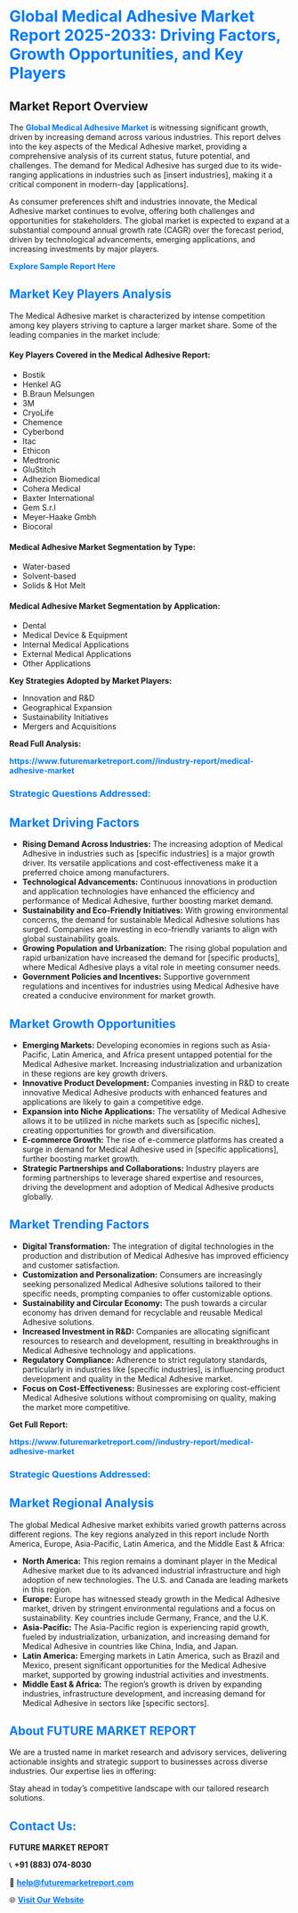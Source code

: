 <h1 style="color: #007BFF;">Global Medical Adhesive Market Report 2025-2033: Driving Factors, Growth Opportunities, and Key Players</h1>

<section id="overview">
<h2>Market Report Overview</h2>
<p>The <a href="https://www.futuremarketreport.com//industry-report/medical-adhesive-market" style="color: #007BFF; text-decoration: none;"><strong>Global Medical Adhesive Market</strong></a> is witnessing significant growth, driven by increasing demand across various industries. This report delves into the key aspects of the Medical Adhesive market, providing a comprehensive analysis of its current status, future potential, and challenges. The demand for Medical Adhesive has surged due to its wide-ranging applications in industries such as [insert industries], making it a critical component in modern-day [applications].</p>
<p>As consumer preferences shift and industries innovate, the Medical Adhesive market continues to evolve, offering both challenges and opportunities for stakeholders. The global market is expected to expand at a substantial compound annual growth rate (CAGR) over the forecast period, driven by technological advancements, emerging applications, and increasing investments by major players.</p>
</section>

<section id="overview">
<p><a href="https://www.futuremarketreport.com//request-sample/reportId=57493" style="color: #007BFF; text-decoration: none;"><strong>Explore Sample Report Here</strong></a></p>
</section>

<section id="key-players">
<h2 style="color: #007BFF;">Market Key Players Analysis</h2>
<p>The Medical Adhesive market is characterized by intense competition among key players striving to capture a larger market share. Some of the leading companies in the market include:</p>
<h4>Key Players Covered in the Medical Adhesive Report:</h4>
<ul><li>Bostik</li><li>Henkel AG</li><li>B.Braun Melsungen</li><li>3M</li><li>CryoLife</li><li>Chemence</li><li>Cyberbond</li><li>Itac</li><li>Ethicon</li><li>Medtronic</li><li>GluStitch</li><li>Adhezion Biomedical</li><li>Cohera Medical</li><li>Baxter International</li><li>Gem S.r.l</li><li>Meyer-Haake Gmbh</li><li>Biocoral</li></ul>
<h4>Medical Adhesive Market Segmentation by Type:</h4>
<ul><li>Water-based</li><li>Solvent-based</li><li>Solids &amp; Hot Melt</li></ul>

<h4>Medical Adhesive Market Segmentation by Application:</h4>
<ul><li>Dental</li><li>Medical Device &amp; Equipment</li><li>Internal Medical Applications</li><li>External Medical Applications</li><li>Other Applications</li></ul>
<p><strong>Key Strategies Adopted by Market Players:</strong></p>
<ul>
<li>Innovation and R&D</li>
<li>Geographical Expansion</li>
<li>Sustainability Initiatives</li>
<li>Mergers and Acquisitions</li>
</ul>
</section>

<section>
<p><strong>Read Full Analysis: </strong></p><a href="https://www.futuremarketreport.com//industry-report/medical-adhesive-market" style="color: #007BFF; text-decoration: none;"><strong>https://www.futuremarketreport.com//industry-report/medical-adhesive-market</strong></a>
<h3 style="color: #007BFF;">Strategic Questions Addressed:</h3>
</section>

<section id="driving-factors">
<h2 style="color: #007BFF;">Market Driving Factors</h2>
<ul>
<li><strong>Rising Demand Across Industries:</strong> The increasing adoption of Medical Adhesive in industries such as [specific industries] is a major growth driver. Its versatile applications and cost-effectiveness make it a preferred choice among manufacturers.</li>
<li><strong>Technological Advancements:</strong> Continuous innovations in production and application technologies have enhanced the efficiency and performance of Medical Adhesive, further boosting market demand.</li>
<li><strong>Sustainability and Eco-Friendly Initiatives:</strong> With growing environmental concerns, the demand for sustainable Medical Adhesive solutions has surged. Companies are investing in eco-friendly variants to align with global sustainability goals.</li>
<li><strong>Growing Population and Urbanization:</strong> The rising global population and rapid urbanization have increased the demand for [specific products], where Medical Adhesive plays a vital role in meeting consumer needs.</li>
<li><strong>Government Policies and Incentives:</strong> Supportive government regulations and incentives for industries using Medical Adhesive have created a conducive environment for market growth.</li>
</ul>
</section>

<section id="growth-opportunities">
<h2 style="color: #007BFF;">Market Growth Opportunities</h2>
<ul>
<li><strong>Emerging Markets:</strong> Developing economies in regions such as Asia-Pacific, Latin America, and Africa present untapped potential for the Medical Adhesive market. Increasing industrialization and urbanization in these regions are key growth drivers.</li>
<li><strong>Innovative Product Development:</strong> Companies investing in R&D to create innovative Medical Adhesive products with enhanced features and applications are likely to gain a competitive edge.</li>
<li><strong>Expansion into Niche Applications:</strong> The versatility of Medical Adhesive allows it to be utilized in niche markets such as [specific niches], creating opportunities for growth and diversification.</li>
<li><strong>E-commerce Growth:</strong> The rise of e-commerce platforms has created a surge in demand for Medical Adhesive used in [specific applications], further boosting market growth.</li>
<li><strong>Strategic Partnerships and Collaborations:</strong> Industry players are forming partnerships to leverage shared expertise and resources, driving the development and adoption of Medical Adhesive products globally.</li>
</ul>
</section>

<section id="trending-factors">
<h2 style="color: #007BFF;">Market Trending Factors</h2>
<ul>
<li><strong>Digital Transformation:</strong> The integration of digital technologies in the production and distribution of Medical Adhesive has improved efficiency and customer satisfaction.</li>
<li><strong>Customization and Personalization:</strong> Consumers are increasingly seeking personalized Medical Adhesive solutions tailored to their specific needs, prompting companies to offer customizable options.</li>
<li><strong>Sustainability and Circular Economy:</strong> The push towards a circular economy has driven demand for recyclable and reusable Medical Adhesive solutions.</li>
<li><strong>Increased Investment in R&D:</strong> Companies are allocating significant resources to research and development, resulting in breakthroughs in Medical Adhesive technology and applications.</li>
<li><strong>Regulatory Compliance:</strong> Adherence to strict regulatory standards, particularly in industries like [specific industries], is influencing product development and quality in the Medical Adhesive market.</li>
<li><strong>Focus on Cost-Effectiveness:</strong> Businesses are exploring cost-efficient Medical Adhesive solutions without compromising on quality, making the market more competitive.</li>
</ul>
</section>

<section>
<p><strong>Get Full Report: </strong></p><a href="https://www.futuremarketreport.com//industry-report/medical-adhesive-market" style="color: #007BFF; text-decoration: none;"><strong>https://www.futuremarketreport.com//industry-report/medical-adhesive-market</strong></a>
<h3 style="color: #007BFF;">Strategic Questions Addressed:</h3>
</section>


<section id="regional-analysis">
<h2 style="color: #007BFF;">Market Regional Analysis</h2>
<p>The global Medical Adhesive market exhibits varied growth patterns across different regions. The key regions analyzed in this report include North America, Europe, Asia-Pacific, Latin America, and the Middle East & Africa:</p>
<ul>
<li><strong>North America:</strong> This region remains a dominant player in the Medical Adhesive market due to its advanced industrial infrastructure and high adoption of new technologies. The U.S. and Canada are leading markets in this region.</li>
<li><strong>Europe:</strong> Europe has witnessed steady growth in the Medical Adhesive market, driven by stringent environmental regulations and a focus on sustainability. Key countries include Germany, France, and the U.K.</li>
<li><strong>Asia-Pacific:</strong> The Asia-Pacific region is experiencing rapid growth, fueled by industrialization, urbanization, and increasing demand for Medical Adhesive in countries like China, India, and Japan.</li>
<li><strong>Latin America:</strong> Emerging markets in Latin America, such as Brazil and Mexico, present significant opportunities for the Medical Adhesive market, supported by growing industrial activities and investments.</li>
<li><strong>Middle East & Africa:</strong> The region’s growth is driven by expanding industries, infrastructure development, and increasing demand for Medical Adhesive in sectors like [specific sectors].</li>
</ul>
</section>

<footer>
<h2 style="color: #007BFF;">About FUTURE MARKET REPORT</h2>
<p>We are a trusted name in market research and advisory services, delivering actionable insights and strategic support to businesses across diverse industries. Our expertise lies in offering:</p>

<p>Stay ahead in today’s competitive landscape with our tailored research solutions.</p>

<h2 style="color: #007BFF;">Contact Us:</h2>
<p><strong>FUTURE MARKET REPORT</strong></p>
<p>📞 <strong>+91 (883) 074-8030</strong></p>
<p>📧 <strong><a href="mailto:help@futuremarketreport.com" style="color: #007BFF;">help@futuremarketreport.com</a></strong></p>
<p>🌐 <strong><a href="https://www.futuremarketreport.com/" style="color: #007BFF;">Visit Our Website</a></strong></p>
</footer>
